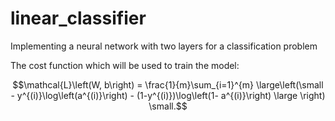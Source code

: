 # linear_classifier
Implementing a neural network with two layers for a classification problem

The cost function which will be used to train the model:

$$\mathcal{L}\left(W, b\right)  = \frac{1}{m}\sum_{i=1}^{m}  \large\left(\small - y^{(i)}\log\left(a^{(i)}\right) - (1-y^{(i)})\log\left(1- a^{(i)}\right)  \large  \right) \small.$$
